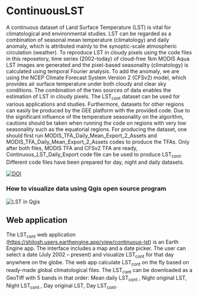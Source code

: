 # ContinuousLST
A continuous dataset of Land Surface Temperature (LST) is vital for climatological and environmental studies. LST can be regarded as a combination of seasonal mean temperature (climatology) and daily anomaly, which is attributed mainly to the synoptic-scale atmospheric circulation (weather). To reproduce LST in cloudy pixels using the code files in this reposetory, time series (2002-today) of cloud-free 1km MODIS Aqua LST images are generated and the pixel-based seasonality (climatology) is calculated using temporal Fourier analysis. To add the anomaly, we are using the NCEP Climate Forecast System Version 2 (CFSv2) model, which provides air surface temperature under both cloudy and clear sky conditions. The combination of the two sources of data enables the estimation of LST in cloudy pixels.
The LST<sub>cont</sub> dataset can be used for various applications and studies. Furthermore, datasets for other regions can easily be produced by the GEE platform with the provided code. Due to the significant influence of the temperature seasonality on the algorithm, cautions should be taken when running the code on regions with very low seasonality such as the equatorial regions.
For producing the dataset, one should first run MODIS_TFA_Daily_Mean_Export_2_Assets and MODIS_TFA_Daily_Mean_Export_2_Assets codes to produce the TFAs. Only after both files, MODIS TFA and CFSv2 TFA are ready, Continuous_LST_Daily_Export code file can be used to produce LST<sub>cont</sub>. Different code files have been prepared for day, night and daily datasets. 

<a href="https://doi.org/10.5281/zenodo.3952604"><img src="https://zenodo.org/badge/DOI/10.5281/zenodo.3952604.svg" alt="DOI"></a>

### How to visualize data using Qgis open source program
<img src="https://github.com/shilosh/ContinuousLST/blob/master/LST_in_Qgis.gif" alt="LST in Qgis">

## Web application
The LST<sub>cont</sub> web application (https://shilosh.users.earthengine.app/view/continuous-lst) is an Earth Engine app. The interface includes a map and a date picker. The user can select a date (July 2002 – present) and visualize LST<sub>cont</sub> for that day anywhere on the globe. The web app calculate LST<sub>cont</sub>  on the fly based on ready-made global climatological files. The LST<sub>cont</sub> can be downloaded as a GeoTiff with 5 bands in that order: Mean daily LST<sub>cont</sub> , Night original LST, Night LST<sub>cont</sub> , Day original LST, Day LST<sub>cont</sub>. 
